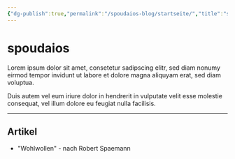```yaml
---
{"dg-publish":true,"permalink":"/spoudaios-blog/startseite/","title":"spoudaios - Startseite","tags":["gardenEntry"]}
---
```



# spoudaios

Lorem ipsum dolor sit amet, consetetur sadipscing elitr, sed diam nonumy eirmod tempor invidunt ut labore et dolore magna aliquyam erat, sed diam voluptua. 

Duis autem vel eum iriure dolor in hendrerit in vulputate velit esse molestie consequat, vel illum dolore eu feugiat nulla facilisis.

---

## Artikel

- "Wohlwollen" - nach Robert Spaemann
